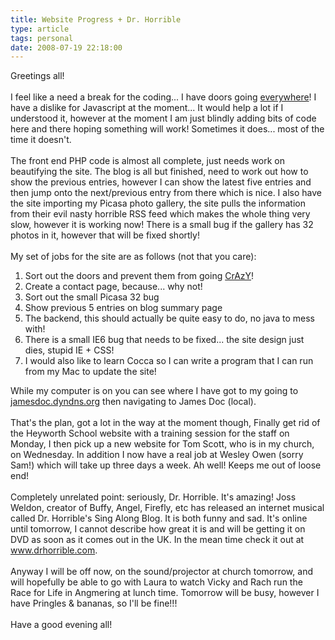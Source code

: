 ```yaml
---
title: Website Progress + Dr. Horrible
type: article
tags: personal
date: 2008-07-19 22:18:00
---
```

Greetings all!<br /><br />I feel like a need a break for the coding... I have doors going <a href="http://screencast.com/t/kHbGaFrt" target="null">everywhere</a>!  I have a dislike for Javascript at the moment... It would help a lot if I understood it, however at the moment I am just blindly adding bits of code here and there hoping something will work! Sometimes it does... most of the time it doesn't.<br /><br />The front end PHP code is almost all complete, just needs work on beautifying the site.  The blog is all but finished, need to work out how to show the previous entries, however I can show the latest five entries and then jump onto the next/previous entry from there which is nice.  I also have the site importing my Picasa photo gallery, the site pulls the information from their evil nasty horrible RSS feed which makes the whole thing very slow, however it is working now!  There is a small bug if the gallery has 32 photos in it, however that will be fixed shortly!<br /><br />My set of jobs for the site are as follows (not that you care):<br /><ol><li>Sort out the doors and prevent them from going <a href="http://screencast.com/t/kHbGaFrt" target="null">CrAzY</a>!</li><li>Create a contact page, because... why not!</li><li>Sort out the small Picasa 32 bug</li><li>Show previous 5 entries on blog summary page</li><li>The backend, this should actually be quite easy to do, no java to mess with!</li><li>There is a small IE6 bug that needs to be fixed... the site design just dies, stupid IE + CSS!</li><li>I would also like to learn Cocca so I can write a program that I can run from my Mac to update the site!<br /></li></ol>While my computer is on you can see where I have got to my going to <a href="http://jamesdoc.dyndns.org/">jamesdoc.dyndns.org</a> then navigating to James Doc (local).<br /><br />That's the plan, got a lot in the way at the moment though, Finally get rid of the Heyworth School website with a training session for the staff on Monday, I then pick up a new website for Tom Scott, who is in my church, on Wednesday. In addition I now have a real job at Wesley Owen (sorry Sam!) which will take up three days a week. Ah well! Keeps me out of loose end!<br /><br />Completely unrelated point: seriously, Dr. Horrible. It's amazing! Joss Weldon, creator of Buffy, Angel, Firefly, etc has released an internet musical called Dr. Horrible's Sing Along Blog. It is both funny and sad.  It's online until tomorrow, I cannot describe how great it is and will be getting it on DVD as soon as it comes out in the UK.  In the mean time check it out at <a href="http://www.drhorrible.com/;%20target=">www.drhorrible.com</a>.<br /><br />Anyway I will be off now, on the sound/projector at church tomorrow, and will hopefully be able to go with Laura to watch Vicky and Rach run the Race for Life in Angmering at lunch time.  Tomorrow will be busy, however I have Pringles &amp; bananas, so I'll be fine!!!<br /><br />Have a good evening all!<div class="blogger-post-footer"><img width='1' height='1' src='https://blogger.googleusercontent.com/tracker/31453821-8659811423555805994?l=www.jamesdoc.co.uk' alt='' /></div>
